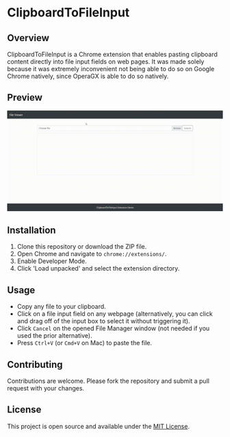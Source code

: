 # ClipboardToFileInput

## Overview
ClipboardToFileInput is a Chrome extension that enables pasting clipboard content directly into file input fields on web pages. It was made solely because it was extremely inconvenient not being able to do so on Google Chrome natively, since OperaGX is able to do so natively.

## Preview
![Demo](https://github.com/GooglyBlox/ClipboardToFileInput/blob/main/preview.gif?raw=true)

## Installation
1. Clone this repository or download the ZIP file.
2. Open Chrome and navigate to `chrome://extensions/`.
3. Enable Developer Mode.
4. Click 'Load unpacked' and select the extension directory.

## Usage
- Copy any file to your clipboard.
- Click on a file input field on any webpage (alternatively, you can click and drag off of the input box to select it without triggering it).
- Click `Cancel` on the opened File Manager window (not needed if you used the prior alternative).
- Press `Ctrl+V` (or `Cmd+V` on Mac) to paste the file.

## Contributing
Contributions are welcome. Please fork the repository and submit a pull request with your changes.

## License
This project is open source and available under the [MIT License](LICENSE).
